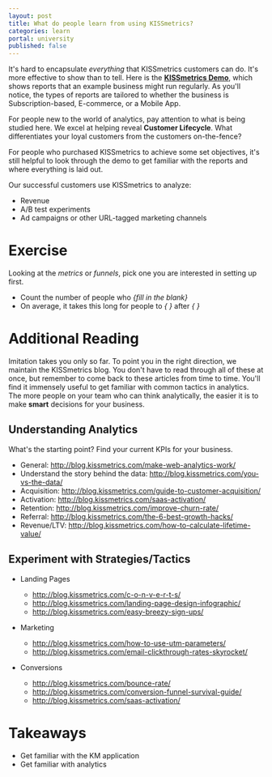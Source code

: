 ```yaml
---
layout: post
title: What do people learn from using KISSmetrics?
categories: learn
portal: university
published: false
---
```

It's hard to encapsulate *everything* that KISSmetrics customers can do. It's more effective to show than to tell. Here is the **[KISSmetrics Demo][demo]**, which shows reports that an example business might run regularly. As you'll notice, the types of reports are tailored to whether the business is Subscription-based, E-commerce, or a Mobile App.

For people new to the world of analytics, pay attention to what is being studied here. We excel at helping reveal **Customer Lifecycle**. What differentiates your loyal customers from the customers on-the-fence?

For people who purchased KISSmetrics to achieve some set objectives, it's still helpful to look through the demo to get familiar with the reports and where everything is laid out.

Our successful customers use KISSmetrics to analyze:

* Revenue
* A/B test experiments
* Ad campaigns or other URL-tagged marketing channels

# Exercise

Looking at the *metrics* or *funnels*, pick one you are interested in setting up first.

* Count the number of people who *{fill in the blank}*
* On average, it takes this long for people to *{ }* after *{ }*

# Additional Reading

Imitation takes you only so far. To point you in the right direction, we maintain the KISSmetrics blog. You don't have to read through all of these at once, but remember to come back to these articles from time to time. You'll find it immensely useful to get familiar with common tactics in analytics. The more people on your team who can think analytically, the easier it is to make **smart** decisions for your business.

## Understanding Analytics
What's the starting point? Find your current KPIs for your business.

* General: http://blog.kissmetrics.com/make-web-analytics-work/
* Understand the story behind the data: http://blog.kissmetrics.com/you-vs-the-data/
* Acquisition: http://blog.kissmetrics.com/guide-to-customer-acquisition/
* Activation: http://blog.kissmetrics.com/saas-activation/
* Retention: http://blog.kissmetrics.com/improve-churn-rate/
* Referral: http://blog.kissmetrics.com/the-6-best-growth-hacks/
* Revenue/LTV: http://blog.kissmetrics.com/how-to-calculate-lifetime-value/

## Experiment with Strategies/Tactics

* Landing Pages
  * http://blog.kissmetrics.com/c-o-n-v-e-r-t-s/
  * http://blog.kissmetrics.com/landing-page-design-infographic/
  * http://blog.kissmetrics.com/easy-breezy-sign-ups/

* Marketing
  * http://blog.kissmetrics.com/how-to-use-utm-parameters/
  * http://blog.kissmetrics.com/email-clickthrough-rates-skyrocket/

* Conversions
  * http://blog.kissmetrics.com/bounce-rate/
  * http://blog.kissmetrics.com/conversion-funnel-survival-guide/
  * http://blog.kissmetrics.com/saas-activation/

# Takeaways

* Get familiar with the KM application
* Get familiar with analytics

[demo]: https://app.kissmetrics.com/demo
[blog]: http://blog.kissmetrics.com
[avinash]: http://www.kaushik.net/avinash/
